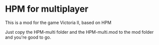# HPM for multiplayer
 This is a mod for the game Victoria II, based on HPM
 
 Just copy the HPM-multi folder and the HPM-multi.mod to the mod folder and you're good to go.
